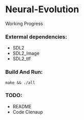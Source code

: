 # Neural-Evolution

Working Progress

### Extermal dependencies:

* SDL2
* SDL2\_Image
* SDL2\_ttf

### Build And Run:

```
make && ./all
```

### TODO:
* README
* Code Clenaup
